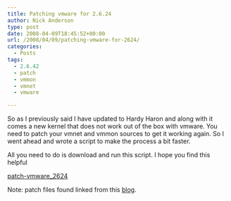 ```yaml
---
title: Patching vmware for 2.6.24
author: Nick Anderson
type: post
date: 2008-04-09T18:45:52+00:00
url: /2008/04/09/patching-vmware-for-2624/
categories:
  - Posts
tags:
  - 2.6.42
  - patch
  - vmmon
  - vmnet
  - vmware

---
```

So as I previously said I have updated to Hardy Haron and along with it comes a new kernel that does not work out of the box with vmware. You need to patch your vmnet and vmmon sources to get it working again. So I went ahead and wrote a script to make the process a bit faster.<!--more-->

<!--adsense-->


  
All you need to do is download and run this script. I hope you find this helpful

[patch-vmware_2624][1]
  
Note: patch files found linked from this [blog][2].

 [1]: http://www.cmdln.org/images/wp-content/uploads/2008/04/patch-vmware_2624.sh
 [2]: http://igordevlog.blogspot.com/2008/03/vmware-603-in-ubuntu-hardy-804-kernel.html

